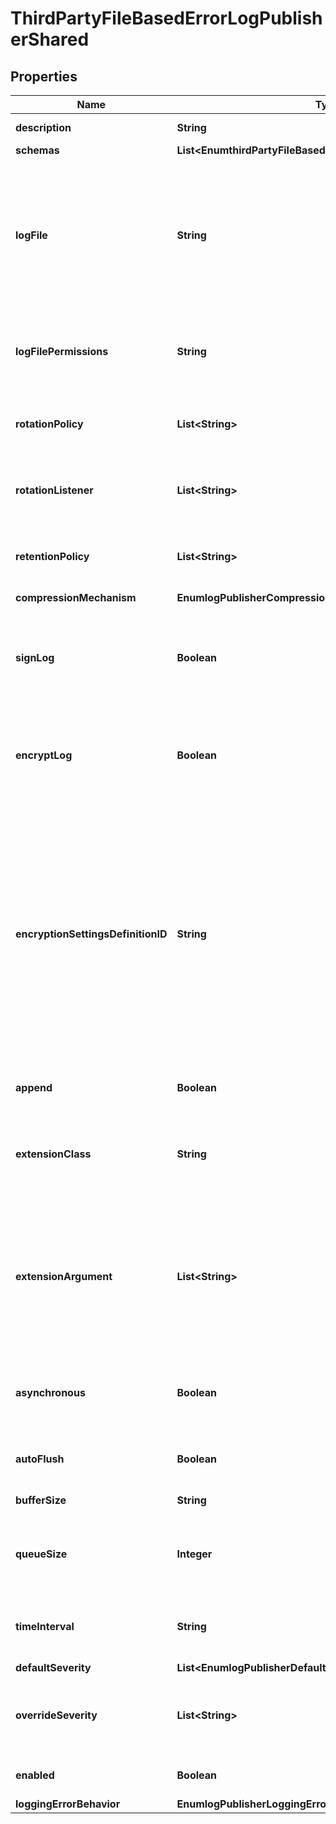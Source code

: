 

# ThirdPartyFileBasedErrorLogPublisherShared


## Properties

| Name | Type | Description | Notes |
|------------ | ------------- | ------------- | -------------|
|**description** | **String** | A description for this Log Publisher |  [optional] |
|**schemas** | **List&lt;EnumthirdPartyFileBasedErrorLogPublisherSchemaUrn&gt;** |  |  |
|**logFile** | **String** | The file name to use for the log files generated by the Third Party File Based Error Log Publisher. The path to the file can be specified either as relative to the server root or as an absolute path. |  |
|**logFilePermissions** | **String** | The UNIX permissions of the log files created by this Third Party File Based Error Log Publisher. |  [optional] |
|**rotationPolicy** | **List&lt;String&gt;** | The rotation policy to use for the Third Party File Based Error Log Publisher . |  [optional] |
|**rotationListener** | **List&lt;String&gt;** | A listener that should be notified whenever a log file is rotated out of service. |  [optional] |
|**retentionPolicy** | **List&lt;String&gt;** | The retention policy to use for the Third Party File Based Error Log Publisher . |  [optional] |
|**compressionMechanism** | **EnumlogPublisherCompressionMechanismProp** |  |  [optional] |
|**signLog** | **Boolean** | Indicates whether the log should be cryptographically signed so that the log content cannot be altered in an undetectable manner. |  [optional] |
|**encryptLog** | **Boolean** | Indicates whether log files should be encrypted so that their content is not available to unauthorized users. |  [optional] |
|**encryptionSettingsDefinitionID** | **String** | Specifies the ID of the encryption settings definition that should be used to encrypt the data. If this is not provided, the server&#39;s preferred encryption settings definition will be used. The \&quot;encryption-settings list\&quot; command can be used to obtain a list of the encryption settings definitions available in the server. |  [optional] |
|**append** | **Boolean** | Specifies whether to append to existing log files. |  [optional] |
|**extensionClass** | **String** | The fully-qualified name of the Java class providing the logic for the Third Party File Based Error Log Publisher. |  |
|**extensionArgument** | **List&lt;String&gt;** | The set of arguments used to customize the behavior for the Third Party File Based Error Log Publisher. Each configuration property should be given in the form &#39;name&#x3D;value&#39;. |  [optional] |
|**asynchronous** | **Boolean** | Indicates whether the Third Party File Based Error Log Publisher will publish records asynchronously. |  [optional] |
|**autoFlush** | **Boolean** | Specifies whether to flush the writer after every log record. |  [optional] |
|**bufferSize** | **String** | Specifies the log file buffer size. |  [optional] |
|**queueSize** | **Integer** | The maximum number of log records that can be stored in the asynchronous queue. |  [optional] |
|**timeInterval** | **String** | Specifies the interval at which to check whether the log files need to be rotated. |  [optional] |
|**defaultSeverity** | **List&lt;EnumlogPublisherDefaultSeverityProp&gt;** |  |  [optional] |
|**overrideSeverity** | **List&lt;String&gt;** | Specifies the override severity levels for the logger based on the category of the messages. |  [optional] |
|**enabled** | **Boolean** | Indicates whether the Log Publisher is enabled for use. |  |
|**loggingErrorBehavior** | **EnumlogPublisherLoggingErrorBehaviorProp** |  |  [optional] |



